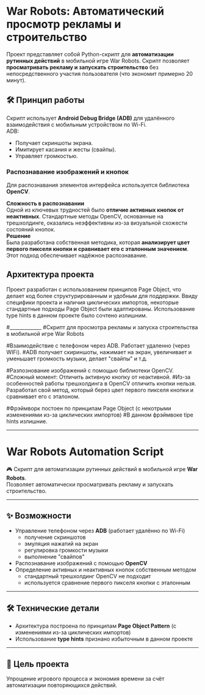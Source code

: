 # War Robots: Автоматический просмотр рекламы и строительство

Проект представляет собой Python-скрипт для **автоматизации рутинных действий** в мобильной игре War Robots. Скрипт позволяет **просматривать рекламу и запускать строительство** без непосредственного участия пользователя (что экономит примерно 20 минут).

## 🛠️ Принцип работы

Скрипт использует **Android Debug Bridge (ADB)** для удалённого взаимодействия с мобильным устройством по Wi-Fi.   
ADB:
* Получает скриншоты экрана.
* Имитирует касания и жесты (свайпы).
* Управляет громкостью.

### Распознавание изображений и кнопок

Для распознавания элементов интерфейса используется библиотека **OpenCV**.

**Сложность в распознавании**  
Одной из ключевых трудностей было **отличие активных кнопок от неактивных**. Стандартные методы OpenCV, основанные на трешхолдинге, оказались неэффективны из-за визуальной схожести состояний кнопок.  
**Решение**  
Была разработана собственная методика, которая **анализирует цвет первого пикселя кнопки и сравнивает его с эталонным значением**. Этот подход обеспечивает надёжное распознавание.

## Архитектура проекта

Проект разработан с использованием принципов Page Object, что делает код более структурированным и удобным для поддержки. 
Ввиду специфики проекта и наличия циклических импортов, некоторые стандартные подходы Page Object были адаптированы. Использование type hints в данном проекте было сочтено излишним.

#_____________
#Скрипт для просмотра рекламы и запуска строительства в мобильной игре War Robots

#Взаимодействие с телефоном через ADB. Работает удаленно (через WIFi).
#ADB получает скириншоты, нажимает на экран, увеличивает и уменьшает громкость музыки, делает "свайпы" и т.д.

#Разпознование изображений с помощью библиотеки OpenCV.
#Сложный момент: Отличить активную кнопку от неактивной. 
#Из-за особенностей работы трешхолдинга в OpenCV отличить кнопки нельзя. Разработал свой метод, который берез цвет первого пикселя кнопки и сравнивает его с эталоном. 

#Фрэймворк постоен по принципам Page Object (с некотрыми изменениями из-за циклических импортов)
#В данном фрэймвоке tipe hints излишние.

__________


# War Robots Automation Script  

🎮 Скрипт для автоматизации рутинных действий в мобильной игре **War Robots**.  
Позволяет автоматически просматривать рекламу и запускать строительство.  

---

## ✨ Возможности
- Управление телефоном через **ADB** (работает удалённо по Wi-Fi)  
  - получение скриншотов  
  - эмуляция нажатий на экран  
  - регулировка громкости музыки  
  - выполнение "свайпов"  
- Распознавание изображений с помощью **OpenCV**  
- Определение активных и неактивных кнопок собственным методом  
  - стандартный трешхолдинг OpenCV не подходит  
  - используется сравнение первого пикселя кнопки с эталонным  

---

## 🛠 Технические детали
- Архитектура построена по принципам **Page Object Pattern** (с изменениями из-за циклических импортов)  
- Использование **type hints** признано избыточным в данном проекте  

---

## 🚀 Цель проекта
Упрощение игрового процесса и экономия времени за счёт автоматизации повторяющихся действий.  




